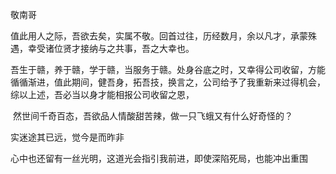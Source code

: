 

敬南哥	

​		值此用人之际，吾欲去矣，实属不敬。回首过往，历经数月，余以凡才，承蒙殊遇，幸受诸位贤才接纳与之共事，吾之大幸也。

​		吾生于赣，养于赣，学于赣，当服务于赣。处身谷底之时，又幸得公司收留，方能循循渐进，值此期间，健吾身，拓吾技，换言之，公司给予了我重新来过得机会，综以上述，吾必当以身才能相报公司收留之恩，

​		然世间千奇百态，吾欲品人情酸甜苦辣，做一只飞蛾又有什么好奇怪的？

​实迷途其已远，觉今是而昨非

心中也还留有一丝光明，这道光会指引我前进，即使深陷死局，也能冲出重围